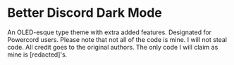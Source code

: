 # Better Discord Dark Mode
An OLED-esque type theme with extra added features.
Designated for Powercord users.
Please note that not all of the code is mine. I will not steal code. All credit goes to the original authors.
The only code I will claim as mine is [redacted]'s.
